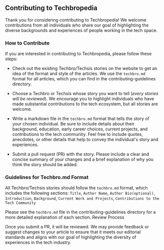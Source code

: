 ## Contributing to Techbropedia

Thank you for considering contributing to Techbropedia! We welcome contributions from all individuals who share our goal of highlighting the diverse backgrounds and experiences of people working in the tech space.

### How to Contribute
If you are interested in contributing to Techbropedia, please follow these steps:

- Check out the existing Techbro/Techsis stories on the website to get an idea of the format and style of the articles. We use the `techbro.md` format for all articles, which you can find in the contributing-guidelines directory.

- Choose a Techbro or Techsis whose story you want to tell (_every stories will be reviewed_). We encourage you to highlight individuals who have made substantial contributions to the tech ecosystem, but all stories are welcome.

- Write a markdown file in the `techbro.md` format that tells the story of your chosen individual. Be sure to include details about their background, education, early career choices, current projects, and contributions to the tech community. Feel free to include quotes, anecdotes, or other details that help to convey the individual's story and experiences.

- Submit a pull request (PR) with the story. Please include a clear and concise summary of your changes and a brief explanation of why you think the story should be added.

### Guidelines for Techbro.md Format

All Techbro/Techsis stories should follow the `techbro.md` format, which includes the following sections: `Title`, `Author Name`, `Author Bio(optional)`, `Introduction`, `Background`, `Current Work and Projects`, `Contributions to the Tech Community`

Please see the `techbro.md` file in the contributing-guidelines directory for a more detailed explanation of each section.
Review Process

Once you submit a PR, it will be reviewed. We may provide feedback or suggest changes to your article to ensure that it meets our editorial standards and aligns with our goal of highlighting the diversity of experiences in the tech industry.
